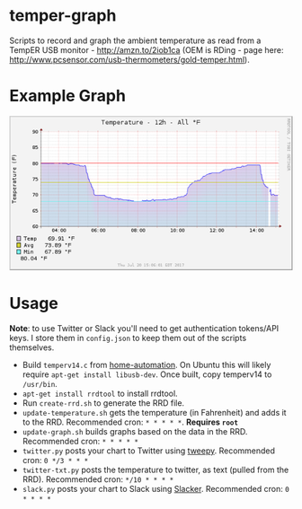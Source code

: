 # temper-graph
Scripts to record and graph the ambient temperature as read from a TempER USB monitor - http://amzn.to/2iob1ca (OEM is RDing - page here: http://www.pcsensor.com/usb-thermometers/gold-temper.html).

# Example Graph

![12 hour chart](https://raw.githubusercontent.com/evandhoffman/temper-graph/master/img/example.png)

# Usage

**Note**: to use Twitter or Slack you'll need to get authentication tokens/API keys.  I store them in `config.json` to keep them out of the scripts themselves.

* Build `temperv14.c` from [home-automation](https://github.com/silverfisk/home-automation/tree/master/temperv14).  On Ubuntu this will likely require `apt-get install libusb-dev`.  Once built, copy temperv14 to `/usr/bin`.
* `apt-get install rrdtool` to install rrdtool.
* Run `create-rrd.sh` to generate the RRD file.
* `update-temperature.sh` gets the temperature (in Fahrenheit) and adds it to the RRD.  Recommended cron: `* * * * *`. **Requires `root`**
* `update-graph.sh` builds graphs based on the data in the RRD. Recommended cron: `* * * * *`
* `twitter.py` posts your chart to Twitter using [tweepy](http://www.tweepy.org/).  Recommended cron: `0 */3 * * *`
* `twitter-txt.py` posts the temperature to twitter, as text (pulled from the RRD).  Recommended cron: `*/10 * * * *`
* `slack.py` posts your chart to Slack using [Slacker](https://github.com/os/slacker).  Recommended cron: `0 * * * *`

